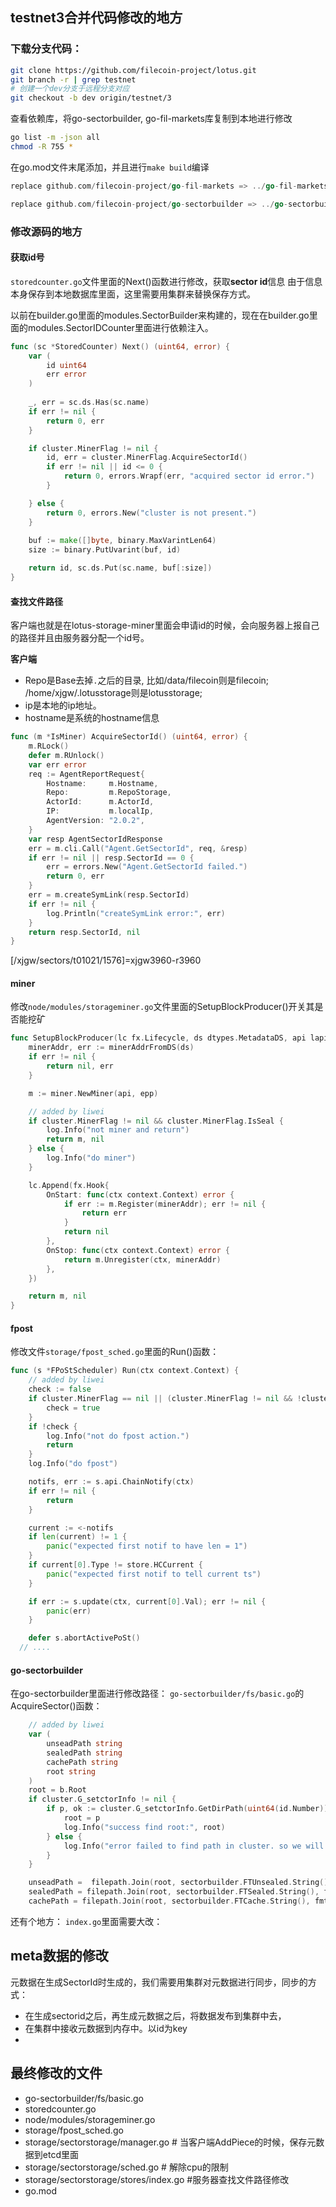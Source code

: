 ## testnet3合并代码修改的地方


### 下载分支代码：
```bash
git clone https://github.com/filecoin-project/lotus.git
git branch -r | grep testnet
# 创建一个dev分支于远程分支对应
git checkout -b dev origin/testnet/3
```

查看依赖库，将go-sectorbuilder, go-fil-markets库复制到本地进行修改
```bash
go list -m -json all
chmod -R 755 *

```

在go.mod文件末尾添加，并且进行`make build`编译
```go
replace github.com/filecoin-project/go-fil-markets => ../go-fil-markets

replace github.com/filecoin-project/go-sectorbuilder => ../go-sectorbuilder
```

### 修改源码的地方

#### 获取id号
`storedcounter.go`文件里面的Next()函数进行修改，获取**sector id**信息
由于信息本身保存到本地数据库里面，这里需要用集群来替换保存方式。

以前在builder.go里面的modules.SectorBuilder来构建的，现在在builder.go里面的modules.SectorIDCounter里面进行依赖注入。

```go
func (sc *StoredCounter) Next() (uint64, error) {
	var (
		id uint64
		err error
	)
	
	_, err = sc.ds.Has(sc.name)
	if err != nil {
		return 0, err
	}

	if cluster.MinerFlag != nil {
		id, err = cluster.MinerFlag.AcquireSectorId()
		if err != nil || id <= 0 {
			return 0, errors.Wrapf(err, "acquired sector id error.")
		}

	} else {
		return 0, errors.New("cluster is not present.")
	}
	
	buf := make([]byte, binary.MaxVarintLen64)
	size := binary.PutUvarint(buf, id)

	return id, sc.ds.Put(sc.name, buf[:size])
}
```
#### 查找文件路径

客户端也就是在lotus-storage-miner里面会申请id的时候，会向服务器上报自己的路径并且由服务器分配一个id号。

**客户端**
- Repo是Base去掉`.`之后的目录, 比如/data/filecoin则是filecoin; /home/xjgw/.lotusstorage则是lotusstorage;
- ip是本地的ip地址。
- hostname是系统的hostname信息

```go
func (m *IsMiner) AcquireSectorId() (uint64, error) {
	m.RLock()
	defer m.RUnlock()
	var err error
	req := AgentReportRequest{
		Hostname:     m.Hostname,
		Repo:         m.RepoStorage,
		ActorId:      m.ActorId,
		IP:           m.localIp,
		AgentVersion: "2.0.2",
	}
	var resp AgentSectorIdResponse
	err = m.cli.Call("Agent.GetSectorId", req, &resp)
	if err != nil || resp.SectorId == 0 {
		err = errors.New("Agent.GetSectorId failed.")
		return 0, err
	}
	err = m.createSymLink(resp.SectorId)
	if err != nil {
		log.Println("createSymLink error:", err)
	}
	return resp.SectorId, nil
}
```


[/xjgw/sectors/t01021/1576]=xjgw3960-r3960


#### miner

修改`node/modules/storageminer.go`文件里面的SetupBlockProducer()开关其是否能挖矿

```go
func SetupBlockProducer(lc fx.Lifecycle, ds dtypes.MetadataDS, api lapi.FullNode, epp gen.ElectionPoStProver) (*miner.Miner, error) {
	minerAddr, err := minerAddrFromDS(ds)
	if err != nil {
		return nil, err
	}

	m := miner.NewMiner(api, epp)

	// added by liwei
	if cluster.MinerFlag != nil && cluster.MinerFlag.IsSeal {
		log.Info("not miner and return")
		return m, nil
	} else {
		log.Info("do miner")
	}

	lc.Append(fx.Hook{
		OnStart: func(ctx context.Context) error {
			if err := m.Register(minerAddr); err != nil {
				return err
			}
			return nil
		},
		OnStop: func(ctx context.Context) error {
			return m.Unregister(ctx, minerAddr)
		},
	})

	return m, nil
}
```

#### fpost

修改文件`storage/fpost_sched.go`里面的Run()函数：
```go
func (s *FPoStScheduler) Run(ctx context.Context) {
	// added by liwei
	check := false
	if cluster.MinerFlag == nil || (cluster.MinerFlag != nil && !cluster.MinerFlag.IsSeal) {
		check = true
	}
	if !check {
		log.Info("not do fpost action.")
		return
	}
	log.Info("do fpost")

	notifs, err := s.api.ChainNotify(ctx)
	if err != nil {
		return
	}

	current := <-notifs
	if len(current) != 1 {
		panic("expected first notif to have len = 1")
	}
	if current[0].Type != store.HCCurrent {
		panic("expected first notif to tell current ts")
	}

	if err := s.update(ctx, current[0].Val); err != nil {
		panic(err)
	}

	defer s.abortActivePoSt()
  // ....
```

#### go-sectorbuilder
在go-sectorbuilder里面进行修改路径：
`go-sectorbuilder/fs/basic.go`的AcquireSector()函数：

```go
	// added by liwei
	var (
		unseadPath string
		sealedPath string
		cachePath string
		root string
	)
	root = b.Root
	if cluster.G_setctorInfo != nil {
		if p, ok := cluster.G_setctorInfo.GetDirPath(uint64(id.Number)); ok {
			root = p
			log.Info("success find root:", root)
		} else {
			log.Info("error failed to find path in cluster. so we will use traditional style to find.")
		}
	}

	unseadPath =  filepath.Join(root, sectorbuilder.FTUnsealed.String(), fmt.Sprintf("s-t0%d-%d", id.Miner, id.Number))
	sealedPath = filepath.Join(root, sectorbuilder.FTSealed.String(), fmt.Sprintf("s-t0%d-%d", id.Miner, id.Number))
	cachePath = filepath.Join(root, sectorbuilder.FTCache.String(), fmt.Sprintf("s-t0%d-%d", id.Miner, id.Number))

```
还有个地方：
`index.go`里面需要大改：

## meta数据的修改

元数据在生成SectorId时生成的，我们需要用集群对元数据进行同步，同步的方式：
- 在生成sectorid之后，再生成元数据之后，将数据发布到集群中去，
- 在集群中接收元数据到内存中。以id为key
-


## 最终修改的文件

- go-sectorbuilder/fs/basic.go
- storedcounter.go
- node/modules/storageminer.go
- storage/fpost_sched.go
- storage/sectorstorage/manager.go # 当客户端AddPiece的时候，保存元数据到etcd里面
- storage/sectorstorage/sched.go # 解除cpu的限制
- storage/sectorstorage/stores/index.go #服务器查找文件路径修改 
- go.mod



